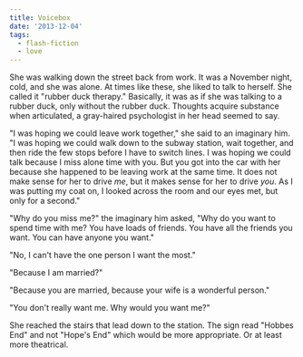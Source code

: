 ```yaml
---
title: Voicebox
date: '2013-12-04'
tags:
  - flash-fiction
  - love
---
```


She was walking down the street back from work. It was a November night, cold,
and she was alone. At times like these, she liked to talk to herself. She called
it "rubber duck therapy." Basically, it was as if she was talking to a rubber
duck, only without the rubber duck. Thoughts acquire substance when articulated,
a gray-haired psychologist in her head seemed to say.

<!-- truncate -->

"I was hoping we could leave work together," she said to an imaginary him. "I
was hoping we could walk down to the subway station, wait together, and then
ride the few stops before I have to switch lines. I was hoping we could talk
because I miss alone time with you. But you got into the car with her because
she happened to be leaving work at the same time. It does not make sense for her
to drive _me_, but it makes sense for her to drive _you_. As I was putting my
coat on, I looked across the room and our eyes met, but only for a second."

"Why do you miss me?" the imaginary him asked, "Why do you want to spend time
with me? You have loads of friends. You have all the friends you want. You can
have anyone you want."

"No, I can't have the one person I want the most."

"Because I am married?"

"Because you are married, because your wife is a wonderful person."

"You don't really want me. Why would you want me?"

She reached the stairs that lead down to the station. The sign read "Hobbes End"
and not "Hope's End" which would be more appropriate. Or at least more
theatrical.
